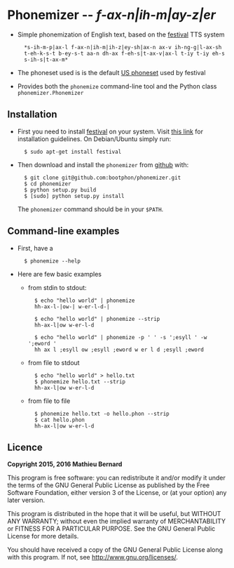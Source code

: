 # Phonemizer -- *f-ax-n|ih-m|ay-z|er*

* Simple phonemization of English text, based on the
  [festival](http://www.cstr.ed.ac.uk/projects/festival) TTS system

        *s-ih-m-p|ax-l f-ax-n|ih-m|ih-z|ey-sh|ax-n ax-v ih-ng-g|l-ax-sh
        t-eh-k-s-t b-ey-s-t aa-n dh-ax f-eh-s|t-ax-v|ax-l t-iy t-iy eh-s
        s-ih-s|t-ax-m*

* The phoneset used is is the default
  [US phoneset](http://www.festvox.org/bsv/c4711.html) used by
  festival

* Provides both the `phonemize` command-line tool and the Python class
  `phonemizer.Phonemizer`

## Installation

* First you need to install
  [festival](http://www.cstr.ed.ac.uk/projects/festival) on your
  system. Visit
  [this link](http://www.festvox.org/docs/manual-2.4.0/festival_6.html#Installation)
  for installation guidelines. On Debian/Ubuntu simply run:

        $ sudo apt-get install festival

* Then download and install the `phonemizer` from
[github](https://github.com/bootphon/phonemizer) with:

        $ git clone git@github.com:bootphon/phonemizer.git
        $ cd phonemizer
        $ python setup.py build
        $ [sudo] python setup.py install

  The `phonemizer` command should be in your `$PATH`.

## Command-line examples

* First, have a

        $ phonemize --help

* Here are few basic examples

    * from stdin to stdout:

            $ echo "hello world" | phonemize
            hh-ax-l-|ow-| w-er-l-d-|

            $ echo "hello world" | phonemize --strip
            hh-ax-l|ow w-er-l-d

            $ echo "hello world" | phonemize -p ' ' -s ';esyll ' -w ';eword '
            hh ax l ;esyll ow ;esyll ;eword w er l d ;esyll ;eword

    * from file to stdout

            $ echo "hello world" > hello.txt
            $ phonemize hello.txt --strip
            hh-ax-l|ow w-er-l-d

    * from file to file

            $ phonemize hello.txt -o hello.phon --strip
            $ cat hello.phon
            hh-ax-l|ow w-er-l-d

## Licence

**Copyright 2015, 2016 Mathieu Bernard**

This program is free software: you can redistribute it and/or modify
it under the terms of the GNU General Public License as published by
the Free Software Foundation, either version 3 of the License, or
(at your option) any later version.

This program is distributed in the hope that it will be useful,
but WITHOUT ANY WARRANTY; without even the implied warranty of
MERCHANTABILITY or FITNESS FOR A PARTICULAR PURPOSE.  See the
GNU General Public License for more details.

You should have received a copy of the GNU General Public License
along with this program. If not, see <http://www.gnu.org/licenses/>.
